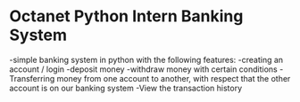 # Octanet Python Intern Banking System
 
-simple banking system in python with the following features:
-creating an account / login
-deposit money
-withdraw money with certain conditions
-Transferring money from one account to another, with respect that the other account is on our banking system
-View the transaction history
